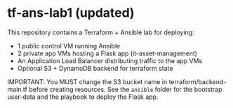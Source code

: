 # tf-ans-lab1 (updated)
This repository contains a Terraform + Ansible lab for deploying:
 - 1 public control VM running Ansible
 - 2 private app VMs hosting a Flask app (it-asset-management)
 - An Application Load Balancer distributing traffic to the app VMs
 - Optional S3 + DynamoDB backend for terraform state

IMPORTANT: You MUST change the S3 bucket name in terraform/backend-main.tf before creating resources.
See the `ansible` folder for the bootstrap user-data and the playbook to deploy the Flask app.
